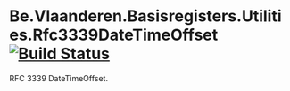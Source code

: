 # Be.Vlaanderen.Basisregisters.Utilities.Rfc3339DateTimeOffset [![Build Status](https://github.com/Informatievlaanderen/rfc3339-datetimeoffset/workflows/Build/badge.svg)](https://github.com/Informatievlaanderen/rfc3339-datetimeoffset/actions)

RFC 3339 DateTimeOffset.
